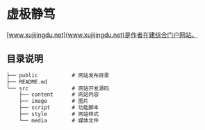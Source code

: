 # 虚极静笃

[www.xujijingdu.net](www.xujijingdu.net)是作者在建综合门户网站。

## 目录说明

```txt
├── public           # 网站发布目录
├── README.md
└── src              # 网站开发源码
    ├── content      # 网站内容
    ├── image        # 图片
    ├── script       # 功能脚本
    ├── style        # 网站样式
    └── media        # 媒体文件
```
